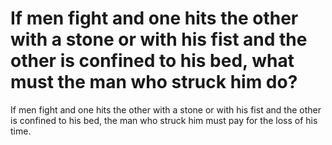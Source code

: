 # If men fight and one hits the other with a stone or with his fist and the other is confined to his bed, what must the man who struck him do?

If men fight and one hits the other with a stone or with his fist and the other is confined to his bed, the man who struck him must pay for the loss of his time.
